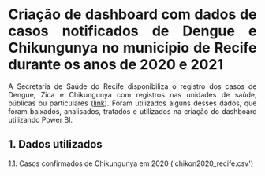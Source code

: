 <div align="justify">

# Criação de dashboard com dados de casos notificados de Dengue e Chikungunya no município de Recife durante os anos de 2020 e 2021

A Secretaria de Saúde do Recife disponibiliza o registro dos casos de Dengue, Zica e Chikungunya com registros nas unidades de saúde, públicas ou particulares ([link](http://dados.recife.pe.gov.br/dataset/casos-de-dengue-zika-e-chikungunya)). Foram utilizados alguns desses dados, que foram baixados, analisados, tratados e utilizados na criação do dashboard utilizando Power BI. 

## 1. Dados utilizados
1.1. Casos confirmados de Chikungunya em 2020 ('chikon2020_recife.csv')


</div>
